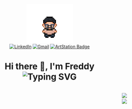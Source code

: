 <div align="center">
  <img src="Resource/IconGif.gif" width="30%"/>
  <div align="center">
    <a href="https://www.linkedin.com/in/freddy-de-andrade/" target="_blank"><img src="https://img.shields.io/badge/LinkedIn-blue?style=flat" alt="LinkedIn"></a>
    <a href="mailto:freddydeandrade54@gmail.com"><img src="https://img.shields.io/badge/Email-EA4335?style=flat" alt="Gmail"></a>
    <a href="https://a1ekai.artstation.com/" target="_blank"><img src="https://img.shields.io/badge/ArtStation-13AFF0?&style=flat" alt="ArtStation Badge"></a>
  </div>
  <h1>Hi there 👋, I'm Freddy <br/> 
    <picture> 
      <source srcset="https://readme-typing-svg.demolab.com?&pause=2000&color=F7F7F7&center=true&vCenter=true&height=26&lines=A+Web+Developer+in+making;A+Videogame+Developer;A+passionate+learnig+developer" alt="Typing SVG" 
        media="(prefers-color-scheme: dark)"/> 
      <source srcset="https://readme-typing-svg.demolab.com?&pause=2000&color=000000FF&center=true&vCenter=true&height=26&lines=A+Web+Developer+in+making;A+Videogame+Developer;A+passionate+learnig+developer" alt="Typing SVG" 
        media="(prefers-color-scheme: light), (prefers-color-scheme: no-preference)"/> 
      <img src="https://readme-typing-svg.demolab.com?&pause=2000&color=F7F7F7&center=true&vCenter=true&height=26&lines=A+Web+Developer+in+making;A+Videogame+Developer;A+passionate+learnig+developer" alt="Typing SVG" /> 
    </picture> 
  </h1> 
</div> 
<br/> 
 <div align="left">
  </div>
  <div align="right">
    <picture>
    <source srcset="https://github-readme-stats.vercel.app/api?username=A1ebyte&show_icons=true&rank_icon=github&theme=dark&bg_color=00000000&custom_title=A1ebyte's+Github+Stats" 
      media="(prefers-color-scheme: dark)"/> 
    <source srcset="https://github-readme-stats.vercel.app/api?username=A1ebyte&show_icons=true&rank_icon=github&bg_color=00000000&custom_title=A1ebyte's+Github+Stats" 
      media="(prefers-color-scheme: light), (prefers-color-scheme: no-preference)"/> 
    <img src="https://github-readme-stats.vercel.app/api?username=A1ebyte&show_icons=true&bg_color=00000000"/> 
    </picture>
  <br/>
    <picture>
      <source srcset="https://github-readme-stats.vercel.app/api/top-langs/?username=A1ebyte&layout=compact&theme=dark&card_width=467&bg_color=00000000" 
        media="(prefers-color-scheme: dark)"/>
      <source srcset="https://github-readme-stats.vercel.app/api/top-langs/?username=A1ebyte&layout=compact&card_width=467&bg_color=00000000" 
        media="(prefers-color-scheme: light), (prefers-color-scheme: no-preference)"/>
      <img src="https://github-readme-stats.vercel.app/api/top-langs/?username=A1ebyte&layout=compact&card_width=467&bg_color=00000000"/>
    </picture>
  </div>
<!--<h3 align="left">Connect with me:</h3> <p align="left"> </p>--> <!-- **A1ebyte/A1ebyte** is a ✨ _special_ ✨ repository because its `README.md` (this file) appears on your GitHub profile. Here are some ideas to get you started: - 🔭 I’m currently working on ... - 🌱 I’m currently learning ... - 👯 I’m looking to collaborate on ... - 🤔 I’m looking for help with ... - 💬 Ask me about ... - 📫 How to reach me: ... - 😄 Pronouns: ... - ⚡ Fun fact: ... -->
